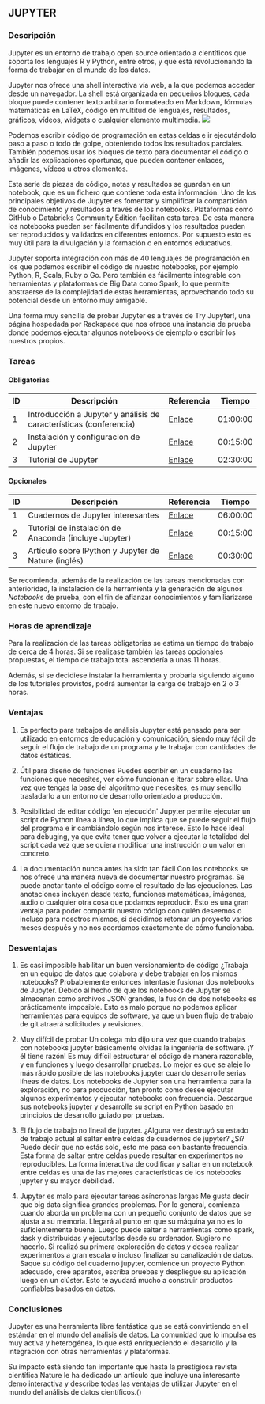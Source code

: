 ##  JUPYTER

### Descripción
Jupyter es un entorno de trabajo open source orientado a científicos que soporta los lenguajes R y Python, entre otros, y que está revolucionando la forma de trabajar en el mundo de los datos.

Jupyter nos ofrece una shell interactiva vía web, a la que podemos acceder desde un navegador. La shell está organizada en pequeños bloques, cada bloque puede contener texto arbitrario formateado en Markdown, fórmulas matemáticas en LaTeX, código en multitud de lenguajes, resultados, gráficos, vídeos, widgets o cualquier elemento multimedia.
![](https://i.imgur.com/0nYZwTP.png)

Podemos escribir código de programación en estas celdas e ir ejecutándolo paso a paso o todo de golpe, obteniendo todos los resultados parciales. También podemos usar los bloques de texto para documentar el código o añadir las explicaciones oportunas, que pueden contener enlaces, imágenes, vídeos u otros elementos.

Esta serie de piezas de código, notas y resultados se guardan en un notebook, que es un fichero que contiene toda esta información. Uno de los principales objetivos de Jupyter es fomentar y simplificar la compartición de conocimiento y resultados a través de los notebooks. Plataformas como GitHub o Databricks Community Edition facilitan esta tarea. De esta manera los notebooks pueden ser fácilmente difundidos y los resultados pueden ser reproducidos y validados en diferentes entornos. Por supuesto esto es muy útil para la divulgación y la formación o en entornos educativos.

Jupyter soporta integración con más de 40 lenguajes de programación en los que podemos escribir el código de nuestro notebooks, por ejemplo Python, R, Scala, Ruby o Go. Pero también es fácilmente integrable con herramientas y plataformas de Big Data como Spark, lo que permite abstraerse de la complejidad de estas herramientas, aprovechando todo su potencial desde un entorno muy amigable.

Una forma muy sencilla de probar Jupyter es a través de Try Jupyter!, una página hospedada por Rackspace que nos ofrece una instancia de prueba donde podemos ejecutar algunos notebooks de ejemplo o escribir los nuestros propios.

### Tareas

#### Obligatorias

ID      | Descripción | Referencia | Tiempo  |
--------| ----------- | ---------- | ------- |
1  | Introducción a Jupyter y análisis de características (conferencia) |[Enlace](https://www.youtube.com/watch?v=LCngGEzzzkc) | 01:00:00 |
2  | Instalación y configuracion de Jupyter        | [Enlace](https://www.youtube.com/watch?v=mPkC0FJJRvw) | 00:15:00|
3  | Tutorial de Jupyter        | [Enlace](https://www.youtube.com/watch?v=Gzun8PpyBCo) | 02:30:00|

#### Opcionales

ID      | Descripción | Referencia | Tiempo  |
--------| ----------- | ---------- | ------- |
1  | Cuadernos de Jupyter interesantes        | [Enlace](https://github.com/jupyter/jupyter/wiki/A-gallery-of-interesting-Jupyter-Notebooks) | 06:00:00|
2 | Tutorial de instalación de Anaconda (incluye Jupyter) | [Enlace](https://www.youtube.com/watch?v=52h3r_lROGY) | 00:15:00 |
3 | Artículo sobre IPython y Jupyter de Nature (inglés) | [Enlace](https://www.nature.com/news/interactive-notebooks-sharing-the-code-1.16261) | 00:30:00 | 

Se recomienda, además de la realización de las tareas mencionadas con anterioridad, la instalación de la herramienta y la generación de algunos *Notebook*s de prueba, con el fin de afianzar conocimientos y familiarizarse en este nuevo entorno de trabajo.

### Horas de aprendizaje

Para la realización de las tareas obligatorias se estima un tiempo de trabajo de cerca de 4 horas. Si se realizase también las tareas opcionales propuestas, el tiempo de trabajo total ascendería a unas 11 horas.

Además, si se decidiese instalar la herramienta y probarla siguiendo alguno de los tutoriales provistos, podrá aumentar la carga de trabajo en 2 o 3 horas.

### Ventajas
1. Es perfecto para trabajos de análisis
Jupyter está pensado para ser utilizado en entornos de educación y comunicación, siendo muy fácil de seguir el flujo de trabajo de un programa y te trabajar con cantidades de datos estáticas.
 
2. Útil para diseño de funciones
Puedes escribir en un cuaderno las funciones que necesites, ver cómo funcionan e iterar sobre ellas. Una vez que tengas la base del algoritmo que necesites, es muy sencillo trasladarlo a un entorno de desarrollo orientado a producción.

3. Posibilidad de editar código 'en ejecución'
Jupyter permite ejecutar un script de Python línea a línea, lo que implica que se puede seguir el flujo del programa e ir cambiándolo según nos interese. Esto lo hace ideal para debuging, ya que evita tener que volver a ejecutar la totalidad del script cada vez que se quiera modificar una instrucción o un valor en concreto.

4. La documentación nunca antes ha sido tan fácil
Con los notebooks se nos ofrece una manera nueva de documentar nuestro programas. Se puede anotar tanto el código como el resultado de las ejecuciones. Las anotaciones incluyen desde texto, funciones matemáticas, imágenes, audio o cualquier otra cosa que podamos reproducir. Esto es una gran ventaja para poder compartir nuestro código con quién deseemos o incluso para nosotros mismos, si decidimos retomar un proyecto varios meses después y no nos acordamos exáctamente de cómo funcionaba.
### Desventajas
1. Es casi imposible habilitar un buen versionamiento de código
¿Trabaja en un equipo de datos que colabora y debe trabajar en los mismos notebooks? Probablemente entonces intentaste fusionar dos notebooks de Jupyter. Debido al hecho de que los notebooks de Jupyter se almacenan como archivos JSON grandes, la fusión de dos notebooks es prácticamente imposible. Esto es malo porque no podemos aplicar herramientas para equipos de software, ya que un buen flujo de trabajo de git atraerá solicitudes y revisiones.

2. Muy difícil de probar
Un colega mío dijo una vez que cuando trabajas con notebooks jupyter básicamente olvidas la ingeniería de software. ¡Y él tiene razón! Es muy difícil estructurar el código de manera razonable, y en funciones y luego desarrollar pruebas. Lo mejor es que se aleje lo más rápido posible de las notebooks jupyter cuando desarrolle serias líneas de datos. Los notebooks de Jupyter son una herramienta para la exploración, no para producción, tan pronto como desee ejecutar algunos experimentos y ejecutar notebooks con frecuencia. Descargue sus notebooks jupyter y desarrolle su script en Python basado en principios de desarrollo guiado por pruebas.

3. El flujo de trabajo no lineal de jupyter.
¿Alguna vez destruyó su estado de trabajo actual al saltar entre celdas de cuadernos de jupyter? ¿Sí? Puedo decir que no estás solo, esto me pasa con bastante frecuencia. Esta forma de saltar entre celdas puede resultar en experimentos no reproducibles. La forma interactiva de codificar y saltar en un notebook entre celdas es una de las mejores características de los notebooks jupyter y su mayor debilidad.

4. Jupyter es malo para ejecutar tareas asíncronas largas
Me gusta decir que big data significa grandes problemas. Por lo general, comienza cuando aborda un problema con un pequeño conjunto de datos que se ajusta a su memoria. Llegará al punto en que su máquina ya no es lo suficientemente buena. Luego puede saltar a herramientas como spark, dask y distribuidas y ejecutarlas desde su ordenador. Sugiero no hacerlo. Si realizó su primera exploración de datos y desea realizar experimentos a gran escala o incluso finalizar su canalización de datos. Saque su código del cuaderno jupyter, comience un proyecto Python adecuado, cree aparatos, escriba pruebas y despliegue su aplicación luego en un clúster. Esto te ayudará mucho a construir productos confiables basados en datos.

### Conclusiones
Jupyter es una herramienta libre fantástica que se está convirtiendo en el estándar en el mundo del análisis de datos. La comunidad que lo impulsa es muy activa y heterogénea, lo que está enriqueciendo el desarrollo y la integración con otras herramientas y plataformas.

Su impacto está siendo tan importante que hasta la prestigiosa revista científica Nature le ha dedicado un artículo que incluye una interesante demo interactiva y describe todas las ventajas de utilizar Jupyter en el mundo del análisis de datos científicos.()